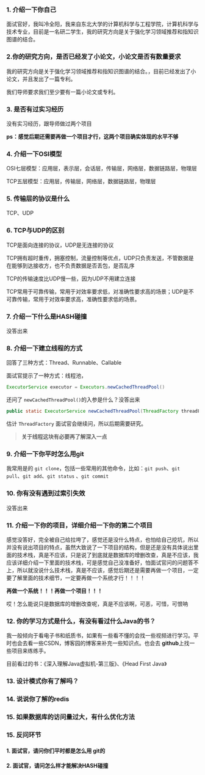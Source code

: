 ### 1. 介绍一下你自己

面试官好，我叫冷全阳，我来自东北大学的计算机科学与工程学院，计算机科学与技术专业，目前是一名研二学生，我的研究方向是关于强化学习领域推荐和指知识图谱的结合。



### 2.你的研究方向，是否已经发了小论文，小论文是否有数量要求

我的研究方向是关于强化学习领域推荐和指知识图谱的结合。，目前已经发出了小论文，并且发出了一篇专利。

我们导师要求我们至少要有一篇小论文或专利。



### 3. 是否有过实习经历

没有实习经历，跟导师做过两个项目

**ps：感觉后期还需要再做一个项目才行，这两个项目确实体现的水平不够**



### 4. 介绍一下OSI模型

OSI七层模型：应用层，表示层，会话层，传输层，网络层，数据链路层，物理层

TCP五层模型：应用层，传输层，网络层，数据链路层，物理层



### 5. 传输层的协议是什么

TCP、UDP



### 6. TCP与UDP的区别

TCP是面向连接的协议，UDP是无连接的协议

TCP拥有超时重传，拥塞控制，流量控制等优点，UDP只负责发送，不管数据是在能够到达接收方，也不负责数据是否丢包，是否乱序

TCP的传输速度比UDP慢一些，因为UDP不用建立连接

TCP常用于可靠传输，常用于对效率要求低，对准确性要求高的场景；UDP是不可靠传输，常用于对效率要求高，准确性要求低的场景。



### 7. 介绍一下什么是HASH碰撞

没答出来



### 8. 介绍一下建立线程的方式

回答了三种方式：Thread、Runnable、Callable

面试官提示了一种方式：线程池，

```java
ExecutorService executor = Executors.newCachedThreadPool()
```

还问了 `newCachedThreadPool()`的入参是什么？没答出来

```java
public static ExecutorService newCachedThreadPool(ThreadFactory threadFactory)
```

估计 `ThreadFactory` 面试官会继续问，所以后期需要研究。

> **关于线程这块有必要再了解深入一点**



### 9. 介绍一下你平时怎么用git

我常用是的 `git clone`，包括一些常用的其他命令，比如：`git push`、`git pull`、`git add`、`git status` 、`git commit`



### 10. 你有没有遇到过索引失效

没答出来



### 11. 介绍一下你的项目，详细介绍一下你的第二个项目

感觉没答好，完全被自己给拉垮了，感觉还是没什么特点，也怕给自己挖坑，所以并没有说出项目的特点，虽然大致说了一下项目的结构，但是还是没有具体说出里面的技术栈，真是不应该，只是说了到底就是数据库的增删改查，真是不应该，我应该详细介绍一下里面的技术栈，可是感觉自己没准备好，怕面试官问的问题答不上，所以就没说什么技术栈，真是不应该，感觉后期还是需要再做一个项目，一定要了解里面的技术细节，一定要再做一个系统才行！！！！

**再做一个系统！！！再做一个项目！！！**

哎！怎么能说只是数据库的增删改查呢，真是不应该啊，可恶，可惜，可恨呐



### 12. 你的学习方式是什么，有没有看过什么Java的书？

我一般倾向于看电子书和纸质书，如果有一些看不懂的会找一些视频进行学习。平时也会去看一些CSDN，博客园的博客来补充一些知识点。也会去 **github**上找一些项目来练练手。



目前看过的书：《深入理解Java虚拟机-第三版》、《Head First Java》





### 13. 设计模式你有了解吗？



### 14. 说说你了解的redis



### 15. 如果数据库的访问量过大，有什么优化方法



### 15. 反问环节

#### 1. 面试官，请问你们平时都是怎么用 git的

#### 2. 面试官，请问怎么样才能解决HASH碰撞







